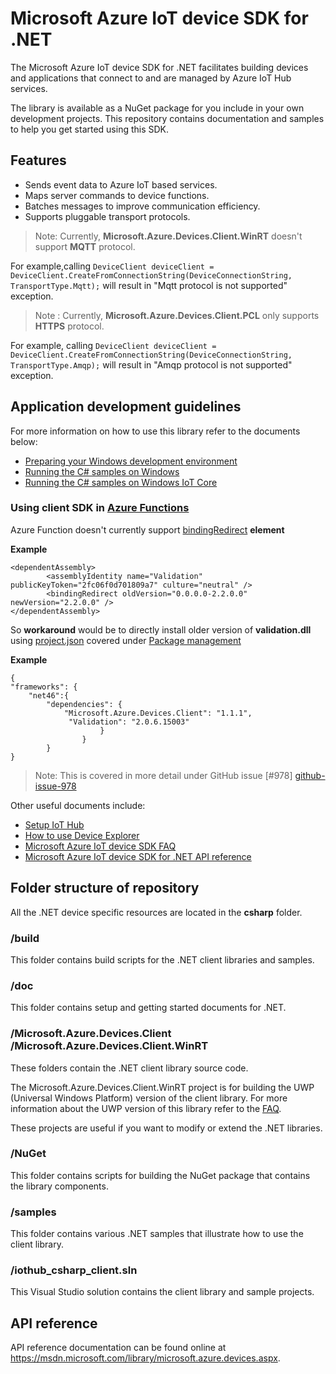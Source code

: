# Microsoft Azure IoT device SDK for .NET

The Microsoft Azure IoT device SDK for .NET facilitates building devices and applications that connect to and are managed by Azure IoT Hub services.

The library is available as a NuGet package for you include in your own development projects. This repository contains documentation and samples to help you get started using this SDK.

## Features

 * Sends event data to Azure IoT based services.
 * Maps server commands to device functions.
 * Batches messages to improve communication efficiency.
 * Supports pluggable transport protocols.

> Note: Currently, **Microsoft.Azure.Devices.Client.WinRT** doesn't support  **MQTT** protocol.

For example,calling `DeviceClient deviceClient = DeviceClient.CreateFromConnectionString(DeviceConnectionString, TransportType.Mqtt);` will result in "Mqtt protocol is not supported" exception.

> Note : Currently, **Microsoft.Azure.Devices.Client.PCL** only supports **HTTPS** protocol.

For example, calling `DeviceClient deviceClient = DeviceClient.CreateFromConnectionString(DeviceConnectionString, TransportType.Amqp);` will result in "Amqp protocol is not supported" exception.


## Application development guidelines
For more information on how to use this library refer to the documents below:
- [Preparing your Windows development environment][devbox-setup]
- [Running the C# samples on Windows][run-sample-on-desktop-windows]
- [Running the C# samples on Windows IoT Core][run-sample-on-windows-iot-core]

### Using client SDK in [Azure Functions][azure-functions]
Azure Function doesn't currently support [bindingRedirect][binding-redirect] **element**

**Example**

```
<dependentAssembly>
        <assemblyIdentity name="Validation" publicKeyToken="2fc06f0d701809a7" culture="neutral" />
        <bindingRedirect oldVersion="0.0.0.0-2.2.0.0" newVersion="2.2.0.0" />
</dependentAssembly>
```

So **workaround** would be to directly install older version of **validation.dll** using [project.json][project-json] covered under [Package management][package-management] 

**Example**

```
{
"frameworks": {
    "net46":{
        "dependencies": {
            "Microsoft.Azure.Devices.Client": "1.1.1",
             "Validation": "2.0.6.15003"
                    }
                }
        }
}
```
> Note: This is covered in more detail under GitHub issue [#978] [github-issue-978]






Other useful documents include:
- [Setup IoT Hub][setup-iothub]
- [How to use Device Explorer][device-explorer]
- [Microsoft Azure IoT device SDK FAQ][faq-doc]
- [Microsoft Azure IoT device SDK for .NET API reference][dotnet-api-ref]


## Folder structure of repository

All the .NET device specific resources are located in the **csharp** folder.

### /build

This folder contains build scripts for the .NET client libraries and samples.

### /doc

This folder contains setup and getting started documents for .NET.

### /Microsoft.Azure.Devices.Client  /Microsoft.Azure.Devices.Client.WinRT

These folders contain the .NET client library source code.

The Microsoft.Azure.Devices.Client.WinRT project is for building the UWP (Universal Windows Platform) version of the client library. For more information about the UWP version of this library refer to the [FAQ][faq-doc].

These projects are useful if you want to modify or extend the .NET libraries.

### /NuGet

This folder contains scripts for building the NuGet package that contains the library components.

### /samples

This folder contains various .NET samples that illustrate how to use the client library.

### /iothub_csharp_client.sln

This Visual Studio solution contains the client library and sample projects.

## API reference

API reference documentation can be found online at https://msdn.microsoft.com/library/microsoft.azure.devices.aspx.

[setup-iothub]: ../../doc/setup_iothub.md
[devbox-setup]: doc/devbox_setup.md
[run-sample-on-desktop-windows]: ../../doc/get_started/windows-desktop-csharp.md
[run-sample-on-windows-iot-core]: ../../doc/get_started/windows10-iotcore-csharp.md
[device-explorer]: ../../tools/DeviceExplorer/readme.md
[faq-doc]: ../../doc/faq.md
[dotnet-api-ref]: https://msdn.microsoft.com/library/microsoft.azure.devices.aspx
[azure-functions]: https://azure.microsoft.com/en-us/services/functions/
[binding-redirect]:https://msdn.microsoft.com/en-us/library/eftw1fys(v=vs.110).aspx
[github-issue-978]: https://github.com/Azure/azure-iot-sdks/issues/978
[project-json]:https://docs.microsoft.com/en-us/azure/azure-functions/functions-reference-csharp
[package-management]: https://docs.microsoft.com/en-us/azure/azure-functions/functions-reference-csharp#package-management

